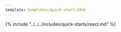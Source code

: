 ```yaml
---
template: templates/quick-start.html
---
```


<script>
  const meta = {
    what_you_will_learn: [
      "Create new React app using Vite",
      "Install <a href='https://www.npmjs.com/package/@asgardeo/auth-react' target='_blank' rel='noopener noreferrer'>@asgardeo/auth-react</a> package",
      "Add user login and logout",
      "Display user profile information"
    ],
    prerequisites: [
      "About 15 minutes",
      "<a href='{{ base_path }}/get-started/create-asgardeo-account/'>Asgardeo account</a>",
      "Install <a href='https://nodejs.org/en/download/package-manager' target='_blank' rel='noopener noreferrer'>Node.js</a> on your system.",
      "Make sure you have a JavaScript package manager like <code>npm</code>, <code>yarn</code>, or <code>pnpm</code>.",
      "A favorite text editor or IDE"
    ],
    source_code: "<a href='https://github.com/asgardeo/asgardeo-auth-react-sdk/tree/main/samples/asgardeo-react-app' target='_blank' class='github-icon'>React Vite App Sample</a>",
    whats_next: [
      "Try out <a href='{{ base_path }}/complete-guides/react/introduction/' target='_blank'>{{ product_name }} complete React guide</a>"
    ]
  };
</script>

{% include "../../../includes/quick-starts/react.md" %}
